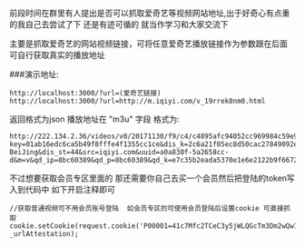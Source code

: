 # 
前段时间在群里有人提出是否可以抓取爱奇艺等视频网站地址,出于好奇心有点重的我自己去尝试了下 还是有迹可循的 就当作学习和大家交流下

主要是抓取爱奇艺的网站视频链接，可将任意爱奇艺播放链接作为参数跟在后面 可自行获取真实的播放地址

###演示地址:<br/>
```
http://localhost:3000/?url=(爱奇艺链接)
http://localhost:3000/?url=http://m.iqiyi.com/v_19rrek8nm0.html
```

返回格式为json 播放地址在 "m3u" 字段 格式为:
```
http://222.134.2.36/videos/v0/20171130/f9/c4/c4895afc94052cc969984c59e99a46e6.mp4?key=01ab16edc6ca5b49f8fffe4f1355cc1ce&dis_k=2c6a21f05ec8d50cac27849092e272f7d&dis_t=1512462540&dis_dz=CNC-BeiJing&dis_st=44&src=iqiyi.com&uuid=a0a830f-5a2658cc-d&m=v&qd_ip=8bc60389&qd_p=8bc60389&qd_k=e7c35b2eada5370e1e6e2122b9f66729&qd_src=02020031010000000000&ssl=&ip=139.198.3.137&qd_vip=0&dis_src=vrs&qd_uid=0&qdv=1&qd_tm=1512462540033
```
不过想要获取会员专区里面的 那还需要你自己去买一个会员然后把登陆的token写入到代码中 如下开启注释即可

	//获取普通视频可不用会员账号登陆  如会员专区的可使用会员登陆后设置cookie 可直接抓取
	cookie.setCookie(request.cookie('P00001=41c7Mfc2TCeC3y5jWLQGcTm3Dm2wQw1qOdGhduJzTbvQe21TJ5j9tBExRXN7ltry17HOp8b'), _urlAttestation);
